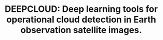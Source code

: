 ---
title: 'DEEPCLOUD: Deep learning tools for operational cloud detection in Earth observation satellite images.'
logo: 'mineco.webp'
pi: ''
uvpi: 'L. Gomez-Chova'
years: '2020-2024'
website: ''
funding_source: 'Spanish Ministry of Science, Innovation and Universities (MCIU/AEI/FEDER, UE), PID2019-109026RB-I00'
role: ''
project_type: ''
partners: []
weight: 3
---